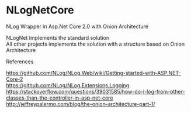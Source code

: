 # NLogNetCore
NLog Wrapper in Asp.Net Core 2.0 with Onion Architecture

NLogNet Implements the standard solution<br>
All other projects implements the solution with a structure based on Onion Architecture


References

https://github.com/NLog/NLog.Web/wiki/Getting-started-with-ASP.NET-Core-2<br>
https://github.com/NLog/NLog.Extensions.Logging<br>
https://stackoverflow.com/questions/39031585/how-do-i-log-from-other-classes-than-the-controller-in-asp-net-core<br>
http://jeffreypalermo.com/blog/the-onion-architecture-part-1/<br>
